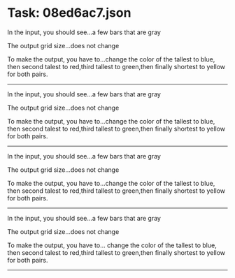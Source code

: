 # Task: 08ed6ac7.json

In the input, you should see...a few bars that are gray

The output grid size...does not change

To make the output, you have to...change the color of the tallest to blue, then second talest to red,third tallest to green,then finally shortest to yellow for both pairs.

---

In the input, you should see...a few bars that are gray

The output grid size...does not change

To make the output, you have to...change the color of the tallest to blue, then second talest to red,third tallest to green,then finally shortest to yellow for both pairs.

---

In the input, you should see...a few bars that are gray

The output grid size...does not change

To make the output, you have to...change the color of the tallest to blue, then second talest to red,third tallest to green,then finally shortest to yellow for both pairs.

---

In the input, you should see...a few bars that are gray

The output grid size...does not change

To make the output, you have to... change the color of the tallest to blue, then second talest to red,third tallest to green,then finally shortest to yellow for both pairs.

---

